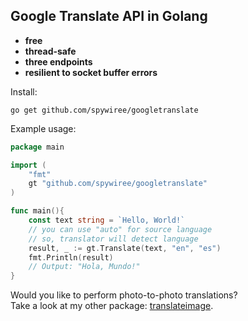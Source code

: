 ## Google Translate API in Golang

 - **free**
 - **thread-safe**
 - **three endpoints**
 - **resilient to socket buffer errors**

Install:
```
go get github.com/spywiree/googletranslate
```

Example usage:
```go
package main

import (
    "fmt"
    gt "github.com/spywiree/googletranslate"
)

func main(){
    const text string = `Hello, World!`
    // you can use "auto" for source language
    // so, translator will detect language
    result, _ := gt.Translate(text, "en", "es")
    fmt.Println(result)
    // Output: "Hola, Mundo!"
}
```

Would you like to perform photo-to-photo translations?\
Take a look at my other package: [translateimage](https://github.com/spywiree/translateimage).